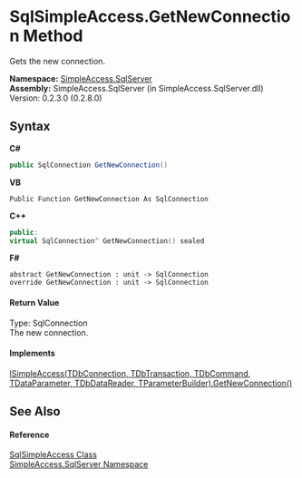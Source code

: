 # SqlSimpleAccess.GetNewConnection Method 
 

Gets the new connection.

**Namespace:**&nbsp;<a href="N_SimpleAccess_SqlServer">SimpleAccess.SqlServer</a><br />**Assembly:**&nbsp;SimpleAccess.SqlServer (in SimpleAccess.SqlServer.dll) Version: 0.2.3.0 (0.2.8.0)

## Syntax

**C#**<br />
``` C#
public SqlConnection GetNewConnection()
```

**VB**<br />
``` VB
Public Function GetNewConnection As SqlConnection
```

**C++**<br />
``` C++
public:
virtual SqlConnection^ GetNewConnection() sealed
```

**F#**<br />
``` F#
abstract GetNewConnection : unit -> SqlConnection 
override GetNewConnection : unit -> SqlConnection 
```


#### Return Value
Type: SqlConnection<br />The new connection.

#### Implements
<a href="M_SimpleAccess_Core_ISimpleAccess_6_GetNewConnection">ISimpleAccess(TDbConnection, TDbTransaction, TDbCommand, TDataParameter, TDbDataReader, TParameterBuilder).GetNewConnection()</a><br />

## See Also


#### Reference
<a href="T_SimpleAccess_SqlServer_SqlSimpleAccess">SqlSimpleAccess Class</a><br /><a href="N_SimpleAccess_SqlServer">SimpleAccess.SqlServer Namespace</a><br />